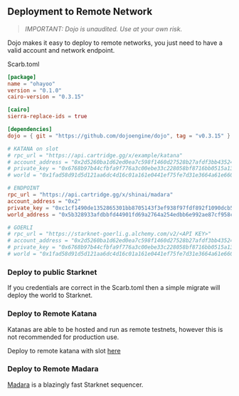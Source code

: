 ## Deployment to Remote Network

> _IMPORTANT: Dojo is unaudited. Use at your own risk._

Dojo makes it easy to deploy to remote networks, you just need to have a valid account and network endpoint.

Scarb.toml

```toml
[package]
name = "ohayoo"
version = "0.1.0"
cairo-version = "0.3.15"

[cairo]
sierra-replace-ids = true

[dependencies]
dojo = { git = "https://github.com/dojoengine/dojo", tag = "v0.3.15" }

# KATANA on slot
# rpc_url = "https://api.cartridge.gg/x/example/katana"
# account_address = "0x2d5260ba1d62ed0ea7c598f1460d27528b27afdf3bb43524a1ba3617e8279b2"
# private_key = "0x6768b97b44cfbfa9f776a3c00ebe33c228058bf8716bb0515a1363049da2a11"
# world = "0x1fad58d91d5d121aa6dc4d16c01a161e0441ef75fe7d31e3664a61e66022b1f"

# ENDPOINT
rpc_url = "https://api.cartridge.gg/x/shinai/madara"
account_address = "0x2"
private_key = "0xc1cf1490de1352865301bb8705143f3ef938f97fdf892f1090dcb5ac7bcd1d"
world_address = "0x5b328933afdbbfd44901fd69a2764a254edbb6e992ae87cf958c70493f2d201"

# GOERLI
# rpc_url = "https://starknet-goerli.g.alchemy.com/v2/<API KEY>"
# account_address = "0x2d5260ba1d62ed0ea7c598f1460d27528b27afdf3bb43524a1ba3617e8279b2"
# private_key = "0x6768b97b44cfbfa9f776a3c00ebe33c228058bf8716bb0515a1363049da2a11"
# world = "0x1fad58d91d5d121aa6dc4d16c01a161e0441ef75fe7d31e3664a61e66022b1f"
```

### Deploy to public Starknet

If you credentials are correct in the Scarb.toml then a simple migrate will deploy the world to Starknet.

### Deploy to Remote Katana

Katanas are able to be hosted and run as remote testnets, however this is not recommended for production use.

Deploy to remote katana with slot [here](../tutorial/deploy-using-slot/main.md)

### Deploy to Remote Madara

[Madara](https://github.com/keep-starknet-strange/madara) is a blazingly fast Starknet sequencer.
